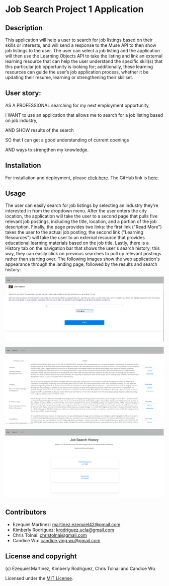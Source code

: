 # Job Search Project 1 Application

## Description
This application will help a user to search for job listings based on their skills or interests, and will send a response to the Muse API to then show job listings to the user. The user can select a job listing and the application will then use the Learning Objects API to take the listing and link an external learning resource that can help the user understand the specific skill(s) that this particular job opportunity is looking for; additionally, these learning resources can guide the user’s job application process, whether it be updating their resume, learning or strengthening their skillset. 


## User story:
AS A PROFESSIONAL searching for my next employment opportunity, 

I WANT to use an application that allows me to search for a job listing based on job industry, 

AND SHOW results of the search 

SO that I can get a good understanding of current openings

AND ways to strengthen my knowledge.

## Installation
For installation and deployment, please [click here](https://kimberly-rodriguez.github.io/job-search/). The GitHub link is [here](https://github.com/kimberly-rodriguez/job-search/).


## Usage
The user can easily search for job listings by selecting an industry they're interested in from the dropdown menu. After the user enters the city location, the application will take the user to a second page that pulls five relevant job postings, including the title, location, and a portion of the job description. Finally, the page provides two links: the first link ("Read More") takes the user to the actual job posting; the second link ("Learning Resources") will take the user to an external resource that provides educational learning materials based on the job title. Lastly, there is a History tab on the navigation bar that shows the user's search history; this way, they can easily click on previous searches to pull up relevant postings rather than starting over. The following images show the web application's appearance through the landing page, followed by the results and search history:

![The Job Search application includes a dropdown menu at the cener of the home page with a text box for location.](assets/images/screenshot2.png)

![The Job Search application will then take the user to a second page with results, and provide a third page with history.](assets/images/screenshot.png)

![The Job Search application will then take the user to a third page with history.](assets/images/screenshot3.png)

## Contributors

- Ezequiel Martinez: <martinez.ezequiel42@gmail.com>
- Kimberly Rodriguez: <krodriguez.ucla@gmail.com>
- Chris Tolnai: <christolnai@gmail.com>
- Candice Wu: <candice.ying.wu@gmail.com>


## License and copyright

(c) Ezequiel Martinez, Kimberly Rodriguez, Chris Tolnai and Candice Wu 

Licensed under the [MIT License](LINCENSE).